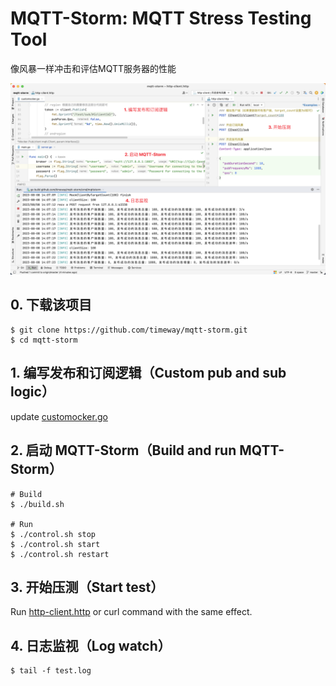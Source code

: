# MQTT-Storm: MQTT Stress Testing Tool

像风暴一样冲击和评估MQTT服务器的性能

![效果展示](README.png)


## 0. 下载该项目

```shell
$ git clone https://github.com/timeway/mqtt-storm.git
$ cd mqtt-storm
```

## 1. 编写发布和订阅逻辑（Custom pub and sub logic）

update [customocker.go](internal/customocker/customocker.go)

## 2. 启动 MQTT-Storm（Build and run MQTT-Storm）

```shell
# Build
$ ./build.sh

# Run
$ ./control.sh stop
$ ./control.sh start
$ ./control.sh restart
```

## 3. 开始压测（Start test）

Run [http-client.http](http-client.http) or curl command with the same effect.

## 4. 日志监视（Log watch）

```shell
$ tail -f test.log
```
